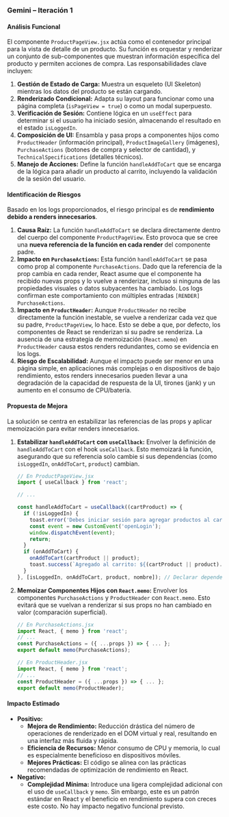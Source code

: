 ### Gemini – Iteración 1

#### Análisis Funcional
El componente `ProductPageView.jsx` actúa como el contenedor principal para la vista de detalle de un producto. Su función es orquestar y renderizar un conjunto de sub-componentes que muestran información específica del producto y permiten acciones de compra. Las responsabilidades clave incluyen:
1.  **Gestión de Estado de Carga:** Muestra un esqueleto (UI Skeleton) mientras los datos del producto se están cargando.
2.  **Renderizado Condicional:** Adapta su layout para funcionar como una página completa (`isPageView = true`) o como un modal superpuesto.
3.  **Verificación de Sesión:** Contiene lógica en un `useEffect` para determinar si el usuario ha iniciado sesión, almacenando el resultado en el estado `isLoggedIn`.
4.  **Composición de UI:** Ensambla y pasa props a componentes hijos como `ProductHeader` (información principal), `ProductImageGallery` (imágenes), `PurchaseActions` (botones de compra y selector de cantidad), y `TechnicalSpecifications` (detalles técnicos).
5.  **Manejo de Acciones:** Define la función `handleAddToCart` que se encarga de la lógica para añadir un producto al carrito, incluyendo la validación de la sesión del usuario.

#### Identificación de Riesgos
Basado en los logs proporcionados, el riesgo principal es de **rendimiento debido a renders innecesarios**.
1.  **Causa Raíz:** La función `handleAddToCart` se declara directamente dentro del cuerpo del componente `ProductPageView`. Esto provoca que se cree una **nueva referencia de la función en cada render** del componente padre.
2.  **Impacto en `PurchaseActions`:** Esta función `handleAddToCart` se pasa como prop al componente `PurchaseActions`. Dado que la referencia de la prop cambia en cada render, React asume que el componente ha recibido nuevas props y lo vuelve a renderizar, incluso si ninguna de las propiedades visuales o datos subyacentes ha cambiado. Los logs confirman este comportamiento con múltiples entradas `[RENDER] PurchaseActions`.
3.  **Impacto en `ProductHeader`:** Aunque `ProductHeader` no recibe directamente la función inestable, se vuelve a renderizar cada vez que su padre, `ProductPageView`, lo hace. Esto se debe a que, por defecto, los componentes de React se renderizan si su padre se renderiza. La ausencia de una estrategia de memoización (`React.memo`) en `ProductHeader` causa estos renders redundantes, como se evidencia en los logs.
4.  **Riesgo de Escalabilidad:** Aunque el impacto puede ser menor en una página simple, en aplicaciones más complejas o en dispositivos de bajo rendimiento, estos renders innecesarios pueden llevar a una degradación de la capacidad de respuesta de la UI, tirones (jank) y un aumento en el consumo de CPU/batería.

#### Propuesta de Mejora
La solución se centra en estabilizar las referencias de las props y aplicar memoización para evitar renders innecesarios.
1.  **Estabilizar `handleAddToCart` con `useCallback`:** Envolver la definición de `handleAddToCart` con el hook `useCallback`. Esto memoizará la función, asegurando que su referencia solo cambie si sus dependencias (como `isLoggedIn`, `onAddToCart`, `product`) cambian.

    ```jsx
    // En ProductPageView.jsx
    import { useCallback } from 'react';

    // ...

    const handleAddToCart = useCallback((cartProduct) => {
      if (!isLoggedIn) {
        toast.error('Debes iniciar sesión para agregar productos al carrito', { icon: '🔒' });
        const event = new CustomEvent('openLogin');
        window.dispatchEvent(event);
        return;
      }
      if (onAddToCart) {
        onAddToCart(cartProduct || product);
        toast.success(`Agregado al carrito: ${(cartProduct || product).name || nombre}`, { icon: '✅' });
      }
    }, [isLoggedIn, onAddToCart, product, nombre]); // Declarar dependencias
    ```

2.  **Memoizar Componentes Hijos con `React.memo`:** Envolver los componentes `PurchaseActions` y `ProductHeader` con `React.memo`. Esto evitará que se vuelvan a renderizar si sus props no han cambiado en valor (comparación superficial).

    ```jsx
    // En PurchaseActions.jsx
    import React, { memo } from 'react';
    // ...
    const PurchaseActions = ({ ...props }) => { ... };
    export default memo(PurchaseActions);

    // En ProductHeader.jsx
    import React, { memo } from 'react';
    // ...
    const ProductHeader = ({ ...props }) => { ... };
    export default memo(ProductHeader);
    ```

#### Impacto Estimado
-   **Positivo:**
    -   **Mejora de Rendimiento:** Reducción drástica del número de operaciones de renderizado en el DOM virtual y real, resultando en una interfaz más fluida y rápida.
    -   **Eficiencia de Recursos:** Menor consumo de CPU y memoria, lo cual es especialmente beneficioso en dispositivos móviles.
    -   **Mejores Prácticas:** El código se alinea con las prácticas recomendadas de optimización de rendimiento en React.
-   **Negativo:**
    -   **Complejidad Mínima:** Introduce una ligera complejidad adicional con el uso de `useCallback` y `memo`. Sin embargo, este es un patrón estándar en React y el beneficio en rendimiento supera con creces este costo. No hay impacto negativo funcional previsto.

